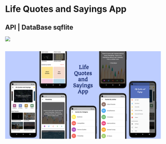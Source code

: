 # Life Quotes and Sayings App


## API | DataBase sqflite 

<img src="https://github.com/RomitKatrodiya/Life_Quotes_and_Sayings/blob/master/images/life_quotes_and_sayings.GIF" style=" height:650px; " data-target="animated-image.originalImage">

##

![App UI](/images/Life-Quotes-and-Sayings-app.jpg)
